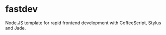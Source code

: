 fastdev
=======

Node.JS template for rapid frontend development with CoffeeScript, Stylus and Jade.

